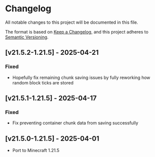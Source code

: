 # Changelog
All notable changes to this project will be documented in this file.

The format is based on [Keep a Changelog](https://keepachangelog.com/en/1.0.0/),
and this project adheres to [Semantic Versioning](https://semver.org/spec/v2.0.0.html).

## [v21.5.2-1.21.5] - 2025-04-21
### Fixed
- Hopefully fix remaining chunk saving issues by fully reworking how random block ticks are stored

## [v21.5.1-1.21.5] - 2025-04-17
### Fixed
- Fix preventing container chunk data from saving successfully

## [v21.5.0-1.21.5] - 2025-04-01
- Port to Minecraft 1.21.5
